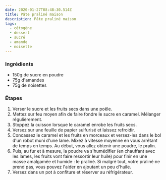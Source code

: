 ```yaml
---
date: 2020-01-27T08:48:30.514Z
title: Pâte praliné maison
description: Pâte praliné maison
tags:
  - cétogène
  - dessert
  - sucré
  - amande
  - noisette
---
```


### Ingrédients

- 150g de sucre en poudre
- 75g d'amandes
- 75g de noisettes

### Étapes

1. Verser le sucre et les fruits secs dans une poêle.
2. Mettez sur feu moyen afin de faire fondre le sucre en caramel. Mélanger régulièrement.
3. Stoppez la cuisson lorsque le caramel enrobe les fruits secs.
4. Versez sur une feuille de papier sulfurisé et laissez refroidir.
5. Concassez le caramel et les fruits en morceaux et versez-les dans le bol d'un robot muni d'une lame. Mixez à vitesse moyenne en vous arrêtant de temps en temps. Au début, vous allez obtenir une poudre, le pralin.
6. Puis, au fur et à mesure, la poudre va s'humédifier (en chauffant avec les lames, les fruits vont faire ressortir leur huile) pour finir en une masse amalgamée et humide : le praliné. Si malgré tout, votre praliné ne prend pas, vous pouvez l'aider en ajoutant un peu d'huile.
7. Versez dans un pot à confiture et réserver au réfrigérateur.
